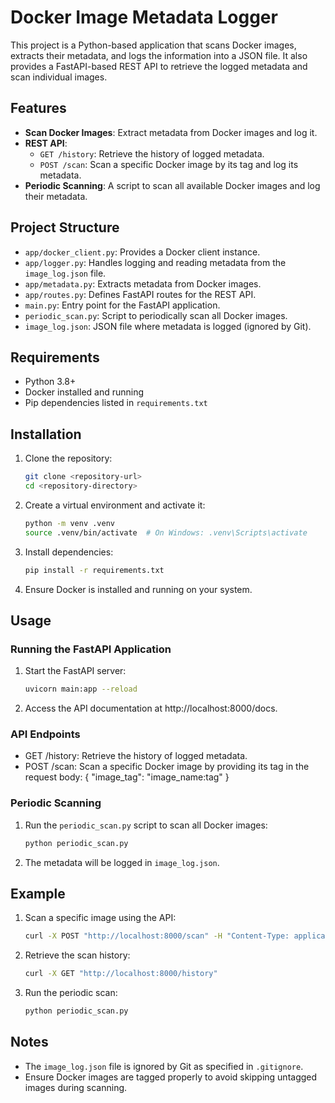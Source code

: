 # Docker Image Metadata Logger

This project is a Python-based application that scans Docker images, extracts their metadata, and logs the information into a JSON file. It also provides a FastAPI-based REST API to retrieve the logged metadata and scan individual images.

## Features

- **Scan Docker Images**: Extract metadata from Docker images and log it.
- **REST API**: 
  - `GET /history`: Retrieve the history of logged metadata.
  - `POST /scan`: Scan a specific Docker image by its tag and log its metadata.
- **Periodic Scanning**: A script to scan all available Docker images and log their metadata.

## Project Structure

- `app/docker_client.py`: Provides a Docker client instance.
- `app/logger.py`: Handles logging and reading metadata from the `image_log.json` file.
- `app/metadata.py`: Extracts metadata from Docker images.
- `app/routes.py`: Defines FastAPI routes for the REST API.
- `main.py`: Entry point for the FastAPI application.
- `periodic_scan.py`: Script to periodically scan all Docker images.
- `image_log.json`: JSON file where metadata is logged (ignored by Git).

## Requirements

- Python 3.8+
- Docker installed and running
- Pip dependencies listed in `requirements.txt`

## Installation

1. Clone the repository:
   ```bash
   git clone <repository-url>
   cd <repository-directory>
   ```
   
2. Create a virtual environment and activate it:

    ```bash
    python -m venv .venv
    source .venv/bin/activate  # On Windows: .venv\Scripts\activate
    ```
3. Install dependencies:

    ```bash
    pip install -r requirements.txt
    ```
4. Ensure Docker is installed and running on your system.

## Usage
### Running the FastAPI Application
1. Start the FastAPI server:

    ```bash
    uvicorn main:app --reload
    ```
2. Access the API documentation at http://localhost:8000/docs.

### API Endpoints
* GET /history: Retrieve the history of logged metadata.
* POST /scan: Scan a specific Docker image by providing its tag in the request body:
{
  "image_tag": "image_name:tag"
}

### Periodic Scanning
1. Run the `periodic_scan.py` script to scan all Docker images:

    ```bash
    python periodic_scan.py
    ```
2. The metadata will be logged in `image_log.json`.


## Example
1. Scan a specific image using the API:

    ```bash
    curl -X POST "http://localhost:8000/scan" -H "Content-Type: application/json" -d '{"image_tag": "nginx:latest"}'
   ```
2. Retrieve the scan history:

    ```bash
    curl -X GET "http://localhost:8000/history"
   ```
3. Run the periodic scan:

    ```bash
    python periodic_scan.py
   ```
## Notes
* The `image_log.json` file is ignored by Git as specified in `.gitignore`.
* Ensure Docker images are tagged properly to avoid skipping untagged images during scanning.